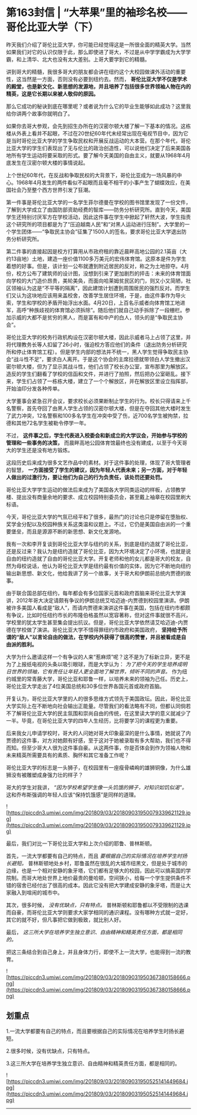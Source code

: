 # 第163封信 | “大苹果”里的袖珍名校——哥伦比亚大学（下）

昨天我们介绍了哥伦比亚大学，你可能已经觉得这是一所很全面的精英大学。当然如果我们对它的认识仅限于此，那么即使进了哥大，不过是从中学学霸成为大学学霸，和上清华、北大也没有太大差别。上哥大要学到它的精髓。

讲到哥大的精髓，我很多哥大的朋友都会讲在纽约这个大校园做课外活动的重要性，这当然是一方面，否则没有必要到纽约去。然而， **哥伦比亚大学不仅是学术的殿堂，也是新文化、新思想的发源地，并且培养了包括很多世界领袖人物在内的精英，这是它长期以来被人敬仰的原因。**

那么它成功的秘诀到底在哪里呢？或者说为什么它的毕业生能够如此成功？这里我给你讲两个故事你就明白了。

如果你去哥大参观，会先到招生办所在的汉密尔顿大楼了解一下基本的情况。这栋楼从外表上看并不起眼，不过在20世纪60年代末经常出现在电视节目中，因为它是当时哥伦比亚大学的学生争取民权和开展反战运动的大本营。在那个年代，哥伦比亚大学的学生们表现出了无与伦比的政治创造性，可以说他们决定了后来美国各地所有学生运动将要采取的形式。要了解今天美国的自由主义，就要从1968年4月底发生在汉密尔顿大楼的事情说起。

上个世纪60年代，在反战和争取民权的大背景下，哥伦比亚成为一场风暴的中心。1968年4月发生的两件看似不起眼而且毫不相干的小事产生了蝴蝶效应，在美国社会乃至整个西方世界引发了狂潮。

第一件事是哥伦比亚大学的一名学生菲尔德曼在学校的图书馆里发现了一份文件，了解到大学成立了由国防部资助经费的智库——防务分析研究所。直到今天，美国学生还特别讨厌军方在学校活动，因此这件事在学生中掀起了轩然大波，学生指责这个研究所的项目都是为了“压迫越南人民”和“对黑人运动进行压制”。大学里的一个学生团体——“争取民主协会”征集了1500人的签名，要求哥伦比亚大学退出防务分析研究所。

第二件事的直接起因是校方打算用从市政府租的靠近晨畔高地公园的2.1英亩（大约13亩地）土地，建造一座价值1100多万美元的宏伟体育馆。这原本是件为学生着想的好事。但是，该计划一公布就遭到附近居民的反对，称之为土地掠夺。4月份，校方公布了建筑师的设计图，没想到引来了更加剧烈的抨击：未来的体育馆面向学校的大门造价昂贵，美轮美奂，而面向哈莱姆贫民区的门，则又小又简陋，社区领袖认为这是“不平等的隔离”，因此建馆计划遭到周围居民的强烈反对。而学生们又认为这块地应该用来盖校舍，改善学生居住环境，于是，由这件事作为导火索，学生和学校的矛盾开始浮出水面。4月20日，上百名示威者向体育馆工地进军，高呼“种族歧视的体育馆必须拆除”。随后他们就自己动手拆除了一段栅栏。参加示威的大都不是贫穷的黑人，而是富有和中产的白人，领头的是“争取民主协会”。

哥伦比亚大学的校务行政机构设在汉密尔顿大楼，因此示威者马上占领了这里，并将代理教务长等人扣留了26小时，强迫校方答应他们的条件（退出防务分析研究所和停止体育馆工程）。但是学生内部的想法并不统一，黑人学生觉得争取民主协会“战斗性不足”，要求白人离开。于是这个协会的主席拉德就带领白人学生撤出汉密尔顿大楼，但为了显示其战斗性，他们占领了校长办公室，宣布那里为解放区。造反的学生们翻看了学校的信函和文件，并进行了拍照，然后把办公室砸乱。接下来，学生们占领了一栋栋大楼，建立了一个个解放区，并在解放区里设立指挥部，开始油印分发各种传单。

大学董事会紧急召开会议，要求校长必须果断制止学生的行为。校长只得请来上千名警察，首先夺回了由黑人学生占领的汉密尔顿大楼，但是在夺回其他大楼时发生了武力冲突，12名警察和100多名学生在冲突中受了伤，近700名学生被拘禁，拉德和其他72名学生被勒令停学一年。

不过， **这件事之后，学生代表进入校委会和新成立的大学议会，开始参与学校的管理和一些事务的决策，** 而晨畔高地公园体育馆最终也没有建成，以至于今天哥大的学生还是没有地方锻炼。

这段历史后来成为很多文艺作品中的素材。对于这件事的处理，体现了哥大管理者的智慧， **一方面接受了学生的建议，因为年轻人代表未来；另一方面，对于年轻人做出的过激行为，要让他们为自己的行为负责任，该处罚还要处罚。**

哥伦比亚大学学生运动的做法后来成为了美国各大学同类运动的样板，占领教学楼、提出没有商量余地的要求、成立校园特别委员会，甚至戴上袖章在校园里刷大标语。

今天，哥伦比亚大学的气氛已经平和了很多，最热门的讨论也只是停留在堕胎权、奖学金分配以及校园种族关系这类温和议题上。不过，它仍是美国自由派的一个重要堡垒，而且是源源不断的新思想、新文化发源地。

我有一次和李开复谈到哥伦比亚大学与纽约的关系，到底是纽约造就了哥伦比亚，还是反过来？我认为是纽约造就了哥伦比亚，因为大环境决定了小环境，也就是说自由的纽约造就了自由的哥伦比亚大学。开复老师和他的女儿都是哥大的校友，自然为母校说话，他认为哥伦比亚大学是纽约最有价值的实体，因为它不断地向纽约输出新思想、新文化，他给我讲了另一个故事，关于哥大和伊朗前总统内贾德的故事。

由于联合国总部在纽约，每年都会有多位国家元首和政府首脑来哥伦比亚大学演讲，2012年哥大决定请颇有争议的伊朗总统艾哈迈迪-内贾德到校园里演讲。伊朗被许多美国人看成是“敌人”，而请内贾德来演讲这件事在美国，包括在纽约市都颇有争议，比如时任纽约市长的布隆伯格虽然以宽容著称，但对这件事就很不高兴，学校里的犹太学生甚至集会提出抗议。但是，哥伦比亚大学依然请艾哈迈迪-内贾德在学校做了演讲。哥伦比亚大学不惜得罪纽约市政府和美国政府， **坚持给予所谓的“敌人”以言论自由的做法，在学校内外获得了很高的赞誉，并且被看成是自由派的胜利。**

大学为什么邀请这样一个有争议的人来“惹麻烦”呢？这不是为了标新立异，更不是为了上报纸电视的头条以吸引眼球，而是大学认为： *为了把今天的学生培养成明日世界的领袖，它有责任让年轻人更全面地了解世界，倾听不同的声音。* 作为纽约城里的常青藤大学，哥伦比亚和耶鲁一样，以培养未来的领袖为己任。历史上，哥伦比亚大学走出了4位美国总统和30多位世界各国元首或政府首脑。

开复认为，哥伦比亚大学里的人的很多思维方式领先于美国政坛。因此，哥伦比亚大学实际上在不断地向社会输出正能量。尽管我们的看法略有不同，但都认同倘若不了解哥伦比亚大学的民主氛围和崇尚自由的传统，在这里读大学的意义就减少了一半。毕竟，在哥伦比亚大学的四年人生经历，比将要学习的课程更为重要。

后来我女儿申请学校时，哥大的人问她对哥大印象最深的是什么事情，她就说了内贾德的这件事，对方对她颇有好感，至于这对于她被录取有多大帮助，我们也不得而知。但至少哥大人很为这件事自豪。从这两件事，你是否体会到作为领袖人物和未来精英所需要具有的素质、胸怀和其它准备工作呢？

哥伦比亚大学的标志是一头狮子，在校园里有一座瘦骨嶙峋的雄狮铜像，为什么雄狮没有被雕塑成身强力壮的样子？

哥大的学生对我讲， *“因为学校希望学生像一头饥饿的狮子，对知识如饥似渴”。* 这和乔布斯强调的年轻人应该“保持饥饿感”是同样的道理。

![https://piccdn3.umiwi.com/img/201809/03/201809031950079339621129.jpg](https://piccdn3.umiwi.com/img/201809/03/201809031950079339621129.jpg)

最后，我们对比一下哥伦比亚大学和上次介绍的耶鲁、普林斯顿。

首先，一流大学都要有自己的特点，而且 *要根据自己的实际情况在培养学生时扬长避短。* 普林斯顿地处乡村，耶鲁虽然在很乱的大城市纽黑文，但是处于城市的边缘，也是一个相对安静的象牙塔，它们都有足够大的校园，因此可以搞英国的学院制。而哥大地处世界上地价最贵的曼哈顿，空间狭小，给每一个学生提供条件不错的宿舍已经付出了很高的成本。因此它没有把大学建成安静的象牙塔，而是让大家融入到喧闹的城市中。

其次，很多时候， *没有优缺点，只有特点。* 普林斯顿和耶鲁都以不受限制的选课而自豪，而哥伦比亚大学则要求大家学相同的通识课程。没有哪种方式就一定好，其它的就不好，但凡事把它做到极致，就比别人好。

最后， *这三所大学在培养学生独立意识、自由精神和精英责任方面，都是相同的。*

把这三条结合到自己身上，并且身体力行，即使不上一流大学，也能得到一流的教育。

![https://piccdn3.umiwi.com/img/201809/03/201809031950367380158666.png](https://piccdn3.umiwi.com/img/201809/03/201809031950367380158666.png)

## 划重点

1.一流大学都要有自己的特点，而且要根据自己的实际情况在培养学生时扬长避短。

2.很多时候，没有优缺点，只有特点。

3.这三所大学在培养学生独立意识、自由精神和精英责任方面，都是相同的。

![https://piccdn3.umiwi.com/img/201809/03/201809031950525141449684.jpg](https://piccdn3.umiwi.com/img/201809/03/201809031950525141449684.jpg)

---
